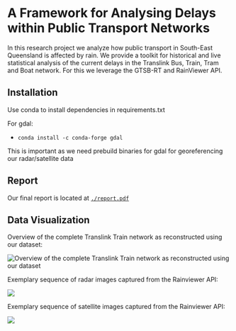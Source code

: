 # A Framework for Analysing Delays within Public Transport Networks

In this research project we analyze how public transport in South-East Queensland is affected by rain.
We provide a toolkit for historical and live statistical analysis of the current delays in the Translink Bus, Train, Tram and Boat network. For this we leverage the GTSB-RT and RainViewer API.


## Installation

Use conda to install dependencies in requirements.txt

For gdal:
- `conda install -c conda-forge gdal`

This is important as we need prebuild binaries for gdal for georeferencing our radar/satellite data


## Report

Our final report is located at [`./report.pdf`](./report.pdf)

## Data Visualization

Overview of the complete Translink Train network as reconstructed using our dataset:

![Overview of the complete Translink Train network as reconstructed using our dataset](./demo/Train_overview.png)


Exemplary sequence of radar images captured from the Rainviewer API:

[![](./data/radar_still.png)](https://drive.google.com/file/d/1Td_JIwOYbometCRYm7Xg7P44iglX4-hb/preview)


Exemplary sequence of satellite images captured from the Rainviewer API:

[![](./data/cloud_still.png)](https://drive.google.com/file/d/1620q2HUcWKkfp-VK2qaOJ5qGnScwrv6i/preview)